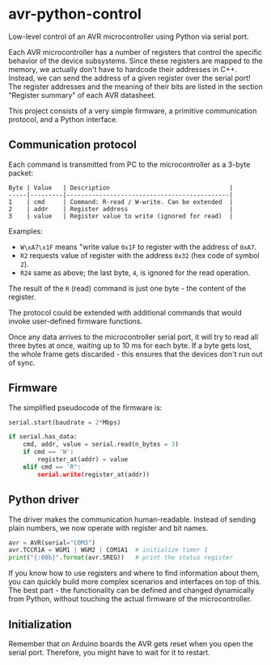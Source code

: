 # avr-python-control
Low-level control of an AVR microcontroller using Python via serial port.

Each AVR microcontroller has a number of registers that control the specific behavior of the device subsystems. Since these registers are mapped to the memory, we actually don't have to hardcode their addresses in C++. Instead, we can send the address of a given register over the serial port! The register addresses and the meaning of their bits are listed in the section "Register summary" of each AVR datasheet.

This project consists of a very simple firmware, a primitive communication protocol, and a Python interface.

## Communication protocol

Each command is transmitted from PC to the microcontroller as a 3-byte packet:

```
Byte | Value   | Description                                 |
-----|---------|---------------------------------------------|
1    | cmd     | Command: R-read / W-write. Can be extended  |
2    | addr    | Register address                            |
3    | value   | Register value to write (ignored for read)  |
```

Examples:
  * `W\xA7\x1F` means "write value `0x1F` to register with the address of `0xA7`.
  * `R2` requests value of register with the address `0x32` (hex code of symbol `2`).
  * `R24` same as above; the last byte, `4`, is ignored for the read operation.

The result of the `R` (read) command is just one byte - the content of the register.

The protocol could be extended with additional commands that would invoke user-defined firmware functions.

Once any data arrives to the microcontroller serial port, it will try to read
all three bytes at once, waiting up to 10 ms for each byte. If a byte gets lost,
the whole frame gets discarded - this ensures that the devices don't run out of sync.

## Firmware

The simplified pseudocode of the firmware is:

```python
serial.start(baudrate = 2*Mbps)

if serial.has_data:
    cmd, addr, value = serial.read(n_bytes = 3)
    if cmd == 'W':
        register_at(addr) = value
    elif cmd == 'R":
        serial.write(register_at(addr))
```

## Python driver

The driver makes the communication human-readable. Instead of sending plain numbers, we now operate with register and bit names.

```python
avr = AVR(serial="COM3")
avr.TCCR1A = WGM1 | WGM2 | COM1A1  # initialize timer 1
print("{:08b}".format(avr.SREG))   # print the status register
```

If you know how to use registers and where to find information about them, you can quickly build more complex scenarios and interfaces on top of this. The best part - the functionality can be defined and changed dynamically from Python, without touching the actual firmware of the microcontroller.

## Initialization

Remember that on Arduino boards the AVR gets reset when you open the serial port. Therefore, you might have to wait for it to restart.
